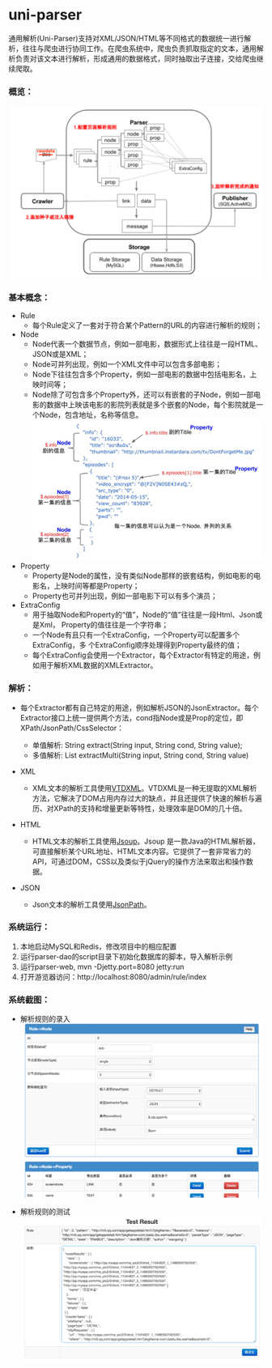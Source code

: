 # uni-parser
通用解析(Uni-Parser)支持对XML/JSON/HTML等不同格式的数据统一进行解析，往往与爬虫进行协同工作。在爬虫系统中，爬虫负责抓取指定的文本，通用解析负责对该文本进行解析，形成通用的数据格式，同时抽取出子连接，交给爬虫继续爬取。

### 概览：
![UniParser](doc/Parser.png)

### 基本概念：
* Rule
  * 每个Rule定义了一套对于符合某个Pattern的URL的内容进行解析的规则；
* Node
  * Node代表一个数据节点，例如一部电影，数据形式上往往是一段HTML、JSON或是XML；
  * Node可并列出现，例如一个XML文件中可以包含多部电影；
  * Node下往往包含多个Property，例如一部电影的数据中包括电影名，上映时间等；
  * Node除了可包含多个Property外，还可以有嵌套的子Node，例如一部电影的数据中上映该电影的影院列表就是多个嵌套的Node，每个影院就是一个Node，包含地址，名称等信息。
![NodeProp](doc/NodeProp.png)
* Property
  * Property是Node的属性，没有类似Node那样的嵌套结构，例如电影的电影名，上映时间等都是Property；
  * Property也可并列出现，例如一部电影下可以有多个演员；
* ExtraConfig
  * 用于抽取Node和Property的“值”，Node的“值”往往是一段Html、Json或是Xml，
Property的值往往是一个字符串；
  * 一个Node有且只有一个ExtraConfig，一个Property可以配置多个ExtraConfig，多
个ExtraConfig顺序处理得到Property最终的值；
  * 每个ExtraConfig会使用一个Extractor，每个Extractor有特定的用途，例如用于解析XML数据的XMLExtractor。

### 解析：
* 每个Extractor都有自己特定的用途，例如解析JSON的JsonExtractor。每个Extractor接口上统一提供两个方法，cond指Node或是Prop的定位，即XPath/JsonPath/CssSelector：
  * 单值解析: String extract(String input, String cond, String value);
  * 多值解析: List<String> extractMulti(String input, String cond, String value)

* XML
  * XML文本的解析工具使用[VTDXML](http://vtd-xml.sourceforge.net)。VTDXML是一种无提取的XML解析方法，它解决了DOM占用内存过大的缺点，并且还提供了快速的解析与遍历、对XPath的支持和增量更新等特性，处理效率是DOM的几十倍。
* HTML
  * HTML文本的解析工具使用[Jsoup](https://jsoup.org)。Jsoup 是一款Java的HTML解析器，可直接解析某个URL地址、HTML文本内容。它提供了一套非常省力的API，可通过DOM，CSS以及类似于jQuery的操作方法来取出和操作数据。
* JSON
  * Json文本的解析工具使用[JsonPath](https://github.com/json-path/JsonPath)。

### 系统运行：
1. 本地启动MySQL和Redis，修改项目中的相应配置
2. 运行parser-dao的script目录下初始化数据库的脚本，导入解析示例
3. 运行parser-web, mvn -Djetty.port=8080 jetty:run
4. 打开游览器访问：http://localhost:8080/admin/rule/index

### 系统截图：
* 解析规则的录入
![AddRule](doc/AddRule.png)

* 解析规则的测试
![RuleTest](doc/RuleTest.png)